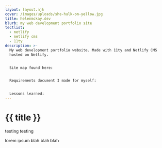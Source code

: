 ```yaml
---
layout: layout.njk
cover: /images/uploads/she-hulk-on-yellow.jpg
title: helenmckay.dev
blurb: my web development portfolio site
tectlist:
  - netlify
  - netlify cms
  - 11ty
description: >-
  My web development portfolio website. Made with 11ty and Netlify CMS and
  hosted on Netlify. 


  Site map found here:


  Requirements document I made for myself:


  Lessons learned:
---
```


# {{ title }}

testing testing

lorem ipsum blah blah blah